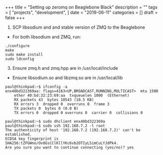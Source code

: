+++
title = "Setting up zeromq on Beaglebone Black"
description = ""
tags = [
    "projects",
    "development",
]
date = "2019-06-11"
categories = []
draft = false
+++

1. SCP libsodium and and stable version of ZMQ to the Beaglebone
+ For both libsodium and ZMQ, run:

<!-- code block -->
    ./configure
    make
    sudo make install
    sudo ldconfig
3. Ensure zmq.h and zmq.hpp are in /usr/local/include
+ Ensure libsodium.so and libzmq.so are in /usr/local/lib

<!-- code block-->
    paul@thinkpad:~$ ifconfig -a
    enx40bd322369aa: flags=4163<UP,BROADCAST,RUNNING,MULTICAST>  mtu 1500
        ether 40:bd:32:23:69:aa  txqueuelen 1000  (Ethernet)
        RX packets 43  bytes 10543 (10.5 KB)
        RX errors 3  dropped 0  overruns 0  frame 3
        TX packets 0  bytes 0 (0.0 B)
        TX errors 0  dropped 0 overruns 0  carrier 0  collisions 0

    paul@thinkpad:~$ sudo dhclient enx40bd322369a
    paul@thinkpad:~$ sudo ssh 192.168.7.2 -l root
    The authenticity of host '192.168.7.2 (192.168.7.2)' can't be established.
    ECDSA key fingerprint is SHA256:tZFGWno/Ov8GsCClKllYKc6vb2OTIyLSimCuLYJdPk4.
    Are you sure you want to continue connecting (yes/no)? yes
